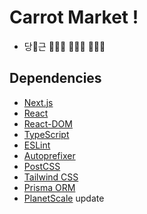 # Carrot Market !

- 당🥕근 👩🏼‍🌾 🧑🏼‍🌾 👨🏼‍🌾

## Dependencies

- [Next.js](https://nextjs.org/)
- [React](https://reactjs.org/)
- [React-DOM](https://reactjs.org/docs/react-dom.html)
- [TypeScript](https://www.typescriptlang.org/)
- [ESLint](https://eslint.org/)
- [Autoprefixer](https://autoprefixer.github.io/)
- [PostCSS](https://postcss.org/)
- [Tailwind CSS](https://tailwindcss.com/)
- [Prisma ORM](https://www.prisma.io/)
- [PlanetScale](https://planetscale.com/)
update